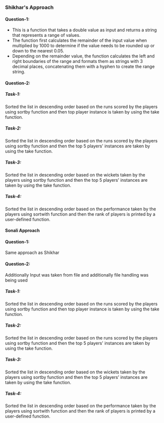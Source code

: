 ### Shikhar's Approach

#### Question-1:

- This is a function that takes a double value as input and returns a string that represents a range of values.
- The function first calculates the remainder of the input value when multiplied by 1000 to determine if the value needs to be rounded up or down to the nearest 0.05.
- Depending on the remainder value, the function calculates the left and right boundaries of the range and formats them as strings with 3 decimal places, concatenating them with a hyphen to create the range string.

#### Question-2:

##### Task-1:
Sorted the list in descending order based on the runs scored by the players using sortby function and then top player instance is taken by using the take function.

##### Task-2:
Sorted the list in descending order based on the runs scored by the players using sortby function and then the top 5 players' instances are taken by using the take function.

##### Task-3:
Sorted the list in descending order based on the wickets taken by the players using sortby function and then the top 5 players' instances are taken by using the take function.

##### Task-4:
Sorted the list in descending order based on the performance taken by the players using sortwith function and then the rank of players is printed by a user-defined function.


#### Sonali Approach


#### Question-1:
Same approach as Shikhar 


#### Question-2:

Additionally Input was taken from file and additionally file handling was being used 

##### Task-1:
Sorted the list in descending order based on the runs scored by the players using sortby function and then top player instance is taken by using the take function.

##### Task-2:
Sorted the list in descending order based on the runs scored by the players using sortby function and then the top 5 players' instances are taken by using the take function.

##### Task-3:
Sorted the list in descending order based on the wickets taken by the players using sortby function and then the top 5 players' instances are taken by using the take function.

##### Task-4:
Sorted the list in descending order based on the performance taken by the players using sortwith function and then the rank of players is printed by a user-defined function.




